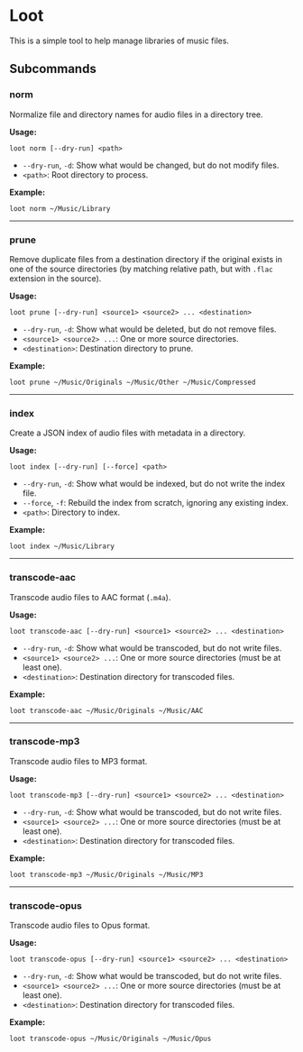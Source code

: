 # Loot

This is a simple tool to help manage libraries of music files.

## Subcommands

### norm

Normalize file and directory names for audio files in a directory tree.

**Usage:**

```
loot norm [--dry-run] <path>
```

- `--dry-run`, `-d`: Show what would be changed, but do not modify files.
- `<path>`: Root directory to process.

**Example:**

```
loot norm ~/Music/Library
```

---

### prune

Remove duplicate files from a destination directory if the original exists in one of the source directories (by matching relative path, but with `.flac` extension in the source).

**Usage:**

```
loot prune [--dry-run] <source1> <source2> ... <destination>
```

- `--dry-run`, `-d`: Show what would be deleted, but do not remove files.
- `<source1> <source2> ...`: One or more source directories.
- `<destination>`: Destination directory to prune.

**Example:**

```
loot prune ~/Music/Originals ~/Music/Other ~/Music/Compressed
```

---

### index

Create a JSON index of audio files with metadata in a directory.

**Usage:**

```
loot index [--dry-run] [--force] <path>
```

- `--dry-run`, `-d`: Show what would be indexed, but do not write the index file.
- `--force`, `-f`: Rebuild the index from scratch, ignoring any existing index.
- `<path>`: Directory to index.

**Example:**

```
loot index ~/Music/Library
```

---

### transcode-aac

Transcode audio files to AAC format (`.m4a`).

**Usage:**

```
loot transcode-aac [--dry-run] <source1> <source2> ... <destination>
```

- `--dry-run`, `-d`: Show what would be transcoded, but do not write files.
- `<source1> <source2> ...`: One or more source directories (must be at least one).
- `<destination>`: Destination directory for transcoded files.

**Example:**

```
loot transcode-aac ~/Music/Originals ~/Music/AAC
```

---

### transcode-mp3

Transcode audio files to MP3 format.

**Usage:**

```
loot transcode-mp3 [--dry-run] <source1> <source2> ... <destination>
```

- `--dry-run`, `-d`: Show what would be transcoded, but do not write files.
- `<source1> <source2> ...`: One or more source directories (must be at least one).
- `<destination>`: Destination directory for transcoded files.

**Example:**

```
loot transcode-mp3 ~/Music/Originals ~/Music/MP3
```

---

### transcode-opus

Transcode audio files to Opus format.

**Usage:**

```
loot transcode-opus [--dry-run] <source1> <source2> ... <destination>
```

- `--dry-run`, `-d`: Show what would be transcoded, but do not write files.
- `<source1> <source2> ...`: One or more source directories (must be at least one).
- `<destination>`: Destination directory for transcoded files.

**Example:**

```
loot transcode-opus ~/Music/Originals ~/Music/Opus
```
